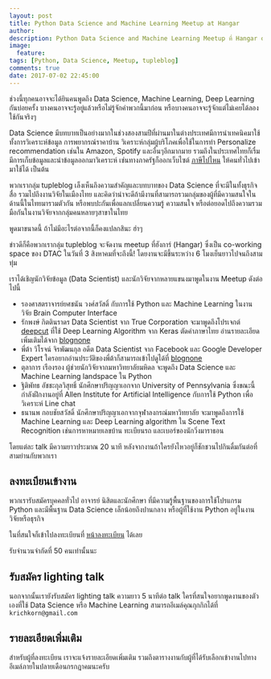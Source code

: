 ```yaml
---
layout: post
title: Python Data Science and Machine Learning Meetup at Hangar
author:
description: Python Data Science and Machine Learning Meetup ที่ Hangar co-working space ของ DTAC จัดโดยทีม tupleblog
image:
  feature:
tags: [Python, Data Science, Meetup, tupleblog]
comments: true
date: 2017-07-02 22:45:00
---
```


ช่วงนี้ทุกคนอาจจะได้ยินคนพูดถึง Data Science, Machine Learning, Deep Learning กันบ่อยครั้ง
บางคนอาจจะรู้อยู่แล้วหรือไม่รู้จักคำพวกนี้มาก่อน หรือบางคนอาจจะรู้จักแต่ไม่เคยได้ลองใช้กันจริงๆ

Data Science มีบทบาทเป็นอย่างมากในช่วงสองสามปีที่ผ่านมาในต่างประเทศ​ มีการนำเทคนิคมาใช้
ทั้งการวิเคราะห์ข้อมูล การพยากรณ์ราคาบ้าน วิเคราะห์กลุ่มผู้บริโภคเพื่อใช้ในการทำ Personalize recommendation เช่นใน Amazon,
Spotify และอื่นๆอีกมากมาย รวมถึงในประเทศไทยก็เรื่มมีการเก็บข้อมูลและนำข้อมูลออกมาวิเคราะห์ เช่นทางภาครัฐก็ออกเว็บไซต์
[ภาษีไปไหน](https://govspending.data.go.th/) ให้คนทั่วไปเข้ามาใช้ได้ เป็นต้น

พวกเรากลุ่ม tupleblog เล็งเห็นถึงความสำคัญและบทบาทของ Data Science ที่จะมีในทั้งธุรกิจ สื่อ รวมไปถึงงานวิจัยในเมืองไทย
และคิดว่าน่าจะดีถ้ามีงานที่สามารถรวมกลุ่มของผู้ที่มีความสนใจในด้านนี้ในไทยมารวมตัวกัน หรือพบปะกันเพื่อแลกเปลี่ยนความรู้
ความสนใจ หรือต่อยอดไปถึงความรวมมือกันในงานวิจัยจากกลุ่มคนหลายๆสาขาในไทย

พูดมาขนาดนี้ ถ้าไม่มีอะไรต่อจากนี้ก็คงแปลกสินะ ฮ่าๆ

ข่าวดีก็คือพวกเรากลุ่ม tupleblog จะจัดงาน meetup ที่ฮังการ์ (Hangar) ซึ่งเป็น co-working space ของ DTAC ในวันที่ 3 สิงหาคมที่จะถึงนี้!
โดยงานจะมีขึ้นระหว่าง 6 โมงเย็นยาวไปจนถึงสามทุ่ม

เราได้เชิญนักวิจัยข้อมูล (Data Scientist) และนักวิจัยจากหลายแขนงมาพูดในงาน Meetup ดังต่อไปนี้

- รองศาสตราจารย์ยศชนัน วงศ์สวัสดิ์ กับการใช้ Python และ Machine Learning ในงานวิจัย Brain Computer Interface
- รักพงษ์ กิตตินราดร Data Scientist จาก True Corporation จะมาพูดถึงโปรเจกต์ [deepcut](https://github.com/rkcosmos/deepcut) ที่ใช้
Deep Learning Algorithm จาก Keras ตัดคำภาษาไทย อ่านรายละเอียดเพิ่มเติมได้จาก [blognone]()
- พี่ต้า วิโรจน์ จิรพัฒนกุล อดีต Data Scientist จาก Facebook และ Google Developer Expert ใครอยากอ่านประวัติของพี่ต้าก็สามารถเข้าไปดูได้ที่ [blognone](https://www.blognone.com/node/70257)
- ตุลาการ เรืองรอง ผู้ช่วยนักวิจัยจากมหาวิทยาลัยมหิดล จะพูดถึง Data Science และ Machine Learning landspace ใน Python
- ฐิติพัทธ อัชชะกุลวิสุทธิ์ นักศึกษาปริญญาเอกจาก University of Pennsylvania ซึ่งขณะนี้กำลังฝึกงานอยู่ที่
Allen Institute for Artificial Intelligence กับการใช้ Python เพื่อวิเคราะห์ Line chat
- ธนานพ กอบชัยสวัสดิ์ นักศึกษาปริญญาเอกจากจุฬาลงกรณ์มหาวิทยาลัย จะมาพูดถึงการใช้ Machine Learning และ Deep Learning algorithm
ใน Scene Text Recognition เช่นการหาหมายเลขบ้าน ทะเบียนรถ และเบอร์ของนักวิ่งมาราธอน

โดยแต่ละ talk มีความยาวประมาณ​ 20 นาที หลังจากงานถ้าใครยังไหวอยู่ก็ชักชวนไปกินดื่มกันต่อที่สามย่านกับพวกเรา

## ลงทะเบียนเข้างาน

พวกเรารับสมัครบุคคลทั่วไป อาจารย์ นิสิตและนักศึกษา ที่มีความรู้พื้นฐานของการใช้โปรแกรม Python
และมีพื้นฐาน Data Science เล็กน้อยถึงปานกลาง หรือผู้ที่ใช้งาน Python อยู่ในงานวิจัยหรือธุรกิจ

ในที่สนใจก็เข้าไปลงทะเบียนที่  [หน้าลงทะเบียน](https://docs.google.com/forms/d/12a00MMV4w60wG6p74uhanapoYZ9gTeGFYWn9IbDxqjk/viewform?edit_requested=true) ได้เลย

รับจำนวนจำกัดที่ 50 คนเท่านั้นนะ


## รับสมัคร lighting talk

นอกจากนั้นเรายังรับสมัคร lighting talk ความยาว 5 นาทีต่อ talk ใครที่สนใจอยากพูดงานของตัวเองที่ใช้
Data Science หรือ Machine Learning สามารถอีเมล์คุณกุกกิกได้ที่ `krichkorn@gmail.com`


## รายละเอียดเพิ่มเติม

สำหรับผู้ที่ลงทะเบียน เราจะแจ้งรายละเอียดเพิ่มเติม รวมถึงตารางงานกับผู้ที่ได้รับเลือกเข้างานไปทางอีเมล์ภายในปลายเดือนกรกฎาคมนะครับ

